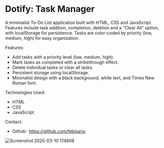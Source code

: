 # Dotify: Task Manager

A minimalist To-Do List application built with HTML, CSS and JavaScript. Features include task addition, completion, deletion and a "Clear All" option, with localStorage for persistence. Tasks are color-coded by priority (low, medium, high) for easy organization.

Features:
- Add tasks with a priority level (low, medium, high).
- Mark tasks as completed with a strikethrough effect.
- Delete individual tasks or clear all tasks.
- Persistent storage using localStorage.
- Minimalist design with a black background, white text, and Times New Roman font.

Technologies Used:
- HTML
- CSS
- JavaScript

Contact:
- Github- https://github.com/febisarju



![Screenshot 2025-03-10 174908](https://github.com/user-attachments/assets/1c62e80c-c0c5-4b3e-8374-c7617610434f)

